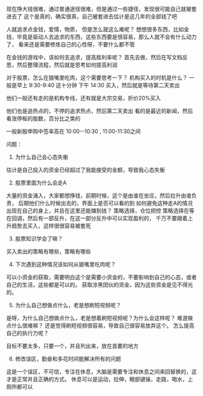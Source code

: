 现在挣大钱很难，通过普通途径很难，但是通过一些捷径，发现很可能自己就被套进去了
这个是真的，确实很真，自己被套进去估计是这几年的全部钱了吧

人就追求点金钱，爱情，物质， 但是怎么就这么难呢？ 
想想很多东西，比如金钱，毕竟是驱动人去追求的东西，这些东西要是很容易，那么人就不会有什么动力了，
看来还是需要修炼自己的心性呀，不要什么都不管

在金钱的游戏中，该如何去追求，提高胜利率呢？
首先去做，然后在写文档反思，然后整理流程，然后就是思考如何提高利润


对于股票，怎么在狼嘴里吃肉，这个需要思考一下？
机构买入的时机是什么？
一般是早上 9:30-9:40 这十分钟
下午 14:30 买入，然后就是等待第二天卖出

他们一般还有走的是机构专线，还有就是大宗交易，折价20%买入

他们也是追热点的，不停的追求热点，然后第二天卖出
看的是最近的新闻，然后看涨停板的股数，百分比之类的

一般新股申购中签率高在 10:00--10:30 , 11:00-11:30之间

问题：

1. 为什么自己会心态失衡

估计是自己投入的资金已经超过了我能接受的金额，导致我心态失衡

2. 股票里面为什么会走A

大量的资金涌入，大家都想挣钱，前期时候，这个是由谁在坐庄，然后拉升由谁负责，
后期他们什么时候出去的，界面上是否可以看的到
如何避免这种走A的情况出现在自己的身上，并且在这里还能赚到钱？
策略选择，仓位把控
策略选择在等在回调，然后有一部反升，在这一部分反升中可以实现盈利的，
千万不要跟着上升趋势去买入，这样很很容易被套死

3. 股票知识学会了嘛？

买入卖出的策略有哪些，策略有哪些

4. 下次遇到这种情况该如何从狼嘴里吃肉呢？

可以小资金的获取，需要明白这个是需要小资金的，不要影响到自己的心态，或者自己的生活，这些都是可以的。
获取涉黑团伙的资金，因为这些资金是见不得光的。

5. 为什么自己想做点什么，老是想刷短视频呢？

是呀，为什么自己想做点什么，老是想着刷短视频呢？为什么会这样呢？ 难道做点什么很难嘛？
还是觉得刷短视频很容易，导致自己很容易放弃这个。
怎么提高自己的执行力呢？

目标不要太多，只要一个，并且列出来，放在首要的地方

6. 修改误区，勤奋和多花时间能解决所有的问题

这是一个误区，不可信，专注在休息，大脑是需要专注和休息之间来回替换的，这才是正常并且正确的方式。
休息可以是运动，拉伸，眼部键操，走路，喝水，上厕所都可以
